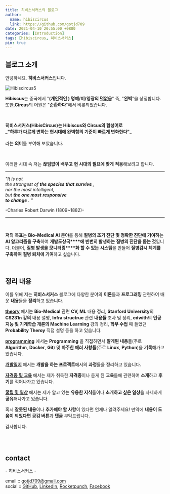 ```yaml
---
title: 히비스서커스의 블로그
author:
  name: hibiscircus
  link: https://github.com/gotjd709
date: 2021-04-10 20:55:00 +0800
categories: [Introduction]
tags: [hibiscircus, 히비스서커스]
pin: true
---
```



## 블로그 소개

안녕하세요. **히비스서커스**입니다.

![Hibiscircus5](https://user-images.githubusercontent.com/70703320/148687479-647fdc70-e998-42c2-86c1-779761607d9a.png)

**Hibiscus**는 중국에서 "**(개인적인 ) 명예/미/영광의 덧없음**" 즉, "**완벽**"을 상징합니다. <br/> 또한,**Circus**의 어원은 "**순환하다**"에서 비롯되었습니다.  
  
<br/>

**히비스서커스(HibisCircus)**는 **Hibiscus**와 **Circus**의 **합성어**로 <br/> _**"하루가 다르게 변하는 현시대에 완벽함의 기준이 빠르게 변화한다"**_  
<br/> 라는 **의미**를 부여해 보았습니다.  
  
<br/>

이러한 시대 속 저는 **끊임없이** **배우고** **현 시대의 필요에 맞게** **적응**해보려고 합니다.

---

_"It is not <br/> the strongest of_ _**the species that**_ _**survive**_ _,_ <br/> _nor the most intelligent,_ <br/>
_but_ _**the one most**_ _**responsive <br/> to change**_ _._ _"_

\-Charles Robert Darwin (1809~1882)-

---

<br/>
  
**저의** **목표**는 **Bio-Medical AI 분야**를 통해 **질병의 조기 진단 및 정확한 진단에 기여하는** **AI 알고리즘을 구축**하여 **개발도상국****에 빈번히 발생하는** **질병의 진단을 돕는 것**입니다. 더불어, **질병 발생을 모니터링****화 할 수 있는** **시스템**을 만들어 **질병감시 체계를 구축하여** **질병 퇴치에 기여**하고 싶습니다.  

<br/>

## 정리 내용
  
이를 위해 저는 **히비스서커스** 블로그에 다양한 분야의 **이론**들과 **프로그래밍** 관련하여 배운 **내용**들을 **정리**하고 있습니다.  
  


[**theory**](https://biology-statistics-programming.tistory.com/category/Theory) 에서는 **Bio-Medical** 관련 **CV, ML** 내용 정리, **Stanford University**의 **CS231n 강의** 내용 설명, **Infra structrue** 관련 **내용들** 조사 및 정리, **edwith**의 **인공지능 및 기계학습 개론의 Machine Learning** 강의 정리, **학부 수업** 때 들었던 **Probability Theroy** 직접 설명 등을 하고 있습니다.  



[**programming**](https://biology-statistics-programming.tistory.com/category/Programming) 에서는 **Programming** 을 직접하면서 **알게된 내용**들(주로 **Algorithm**, **Docker**, **Git**) 및 **마주한 에러 사항들**(주로 **Linux**, **Python**)을 **기록**해가고 있습니다.



[**개발일지**](https://biology-statistics-programming.tistory.com/category/%EA%B0%9C%EB%B0%9C%EC%9D%BC%EC%A7%80) 에서는 **개발을 하는 프로젝트**에서의 **과정**들을 정리하고 있습니다.  

 

[**자격증 및 교육**](https://biology-statistics-programming.tistory.com/category/%EC%9E%90%EA%B2%A9%EC%A6%9D%20%EB%B0%8F%20%EA%B5%90%EC%9C%A1) 에서는 제가 취득한 **자격증**이나 듣게 된 **교육**들에 관련하여 **소개**하고 **후기**를 적어나가고 있습니다.  



[**꿀팁 및 일상**](https://biology-statistics-programming.tistory.com/category/%EA%BF%80%ED%8C%81) 에서는 제가 알고 있는 **유용한 지식**들이나 **소개하고 싶은 일상**을 자세하게 **공유**해나가고 있습니다.  
  


혹시 **잘못된 내용**이나 **추가해야 할 사항**이 있다면 언제나 알려주세요! 만약에 **내용이 도움이 되었다면** **공감 버튼**과 **댓글** 부탁드립니다.  
  
  
감사합니다.  
  
<br/><br/>  

## contact

\- 히비스서커스 -  
  
email :: gotjd709@gmail.com  
social :: [GitHub](https://github.com/gotjd709), [LinkedIn](https://www.linkedin.com/in/hyeseong-lee-b5b1311a4/), [Rocketpunch](https://www.rocketpunch.com/@gotjd709), [Facebook](https://www.facebook.com/profile.php?id=100064717366417&sk=about)